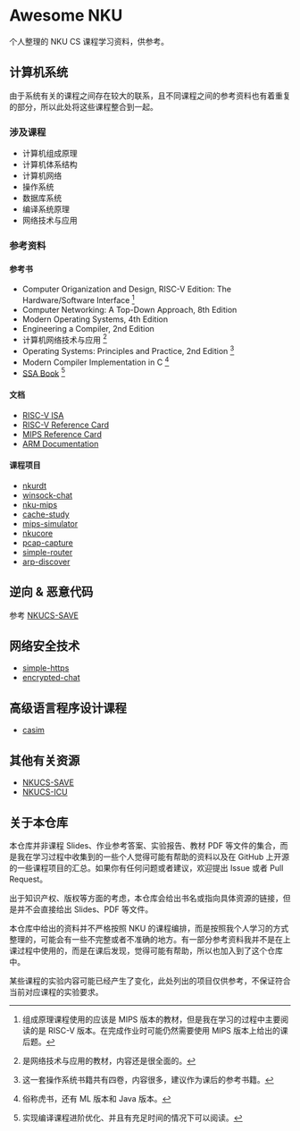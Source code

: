 # Awesome NKU

个人整理的 NKU CS 课程学习资料，供参考。

## 计算机系统

由于系统有关的课程之间存在较大的联系，且不同课程之间的参考资料也有着重复的部分，所以此处将这些课程整合到一起。

### 涉及课程

- 计算机组成原理
- 计算机体系结构
- 计算机网络
- 操作系统
- 数据库系统
- 编译系统原理
- 网络技术与应用

### 参考资料

#### 参考书

- Computer Origanization and Design, RISC-V Edition: The Hardware/Software Interface [^rv-mips]
- Computer Networking: A Top-Down Approach, 8th Edition
- Modern Operating Systems, 4th Edition
- Engineering a Compiler, 2nd Edition
- 计算机网络技术与应用 [^net]
- Operating Systems: Principles and Practice, 2nd Edition [^ospp]
- Modern Compiler Implementation in C [^mcic]
- [SSA Book](https://pfalcon.github.io/ssabook/) [^ssabook]

[^rv-mips]: 组成原理课程使用的应该是 MIPS 版本的教材，但是我在学习的过程中主要阅读的是 RISC-V 版本。在完成作业时可能仍然需要使用 MIPS 版本上给出的课后题。

[^ospp]: 这一套操作系统书籍共有四卷，内容很多，建议作为课后的参考书籍。

[^mcic]: 俗称虎书，还有 ML 版本和 Java 版本。

[^ssabook]: 实现编译课程进阶优化、并且有充足时间的情况下可以阅读。

[^net]: 是网络技术与应用的教材，内容还是很全面的。

#### 文档

- [RISC-V ISA](https://five-embeddev.com/riscv-isa-manual/)
- [RISC-V Reference Card](https://github.com/jameslzhu/riscv-card)
- [MIPS Reference Card](http://www.cburch.com/cs/330/reading/mips-ref.pdf)
- [ARM Documentation](https://developer.arm.com/documentation)

#### 课程项目

- [nkurdt](https://github.com/JuniMay/nkurdt)
- [winsock-chat](https://github.com/JuniMay/winsock-chat)
- [nku-mips](https://github.com/JuniMay/nkurdt)
- [cache-study](https://github.com/JuniMay/cache-study)
- [mips-simulator](https://github.com/JuniMay/mips-simulator)
- [nkucore](https://github.com/JuniMay/nkucore)
- [pcap-capture](https://github.com/JuniMay/pcap-capture)
- [simple-router](https://github.com/JuniMay/simple-router)
- [arp-discover](https://github.com/JuniMay/arp-discover)

## 逆向 & 恶意代码

参考 [NKUCS-SAVE](https://github.com/TephrocactusHC/NKUCS-SAVE)

## 网络安全技术

- [simple-https](https://github.com/JuniMay/encrypted-chat)
- [encrypted-chat](https://github.com/JuniMay/encrypted-chat)

## 高级语言程序设计课程

- [casim](https://github.com/JuniMay/casim)

## 其他有关资源

- [NKUCS-SAVE](https://github.com/TephrocactusHC/NKUCS-SAVE)
- [NKUCS-ICU](https://github.com/NKUCS-ICU/NKUCS.ICU)

## 关于本仓库

本仓库并非课程 Slides、作业参考答案、实验报告、教材 PDF 等文件的集合，而是我在学习过程中收集到的一些个人觉得可能有帮助的资料以及在 GitHub 上开源的一些课程项目的汇总。如果你有任何问题或者建议，欢迎提出 Issue 或者 Pull Request。

出于知识产权、版权等方面的考虑，本仓库会给出书名或指向具体资源的链接，但是并不会直接给出 Slides、PDF 等文件。

本仓库中给出的资料并不严格按照 NKU 的课程编排，而是按照我个人学习的方式整理的，可能会有一些不完整或者不准确的地方。有一部分参考资料我并不是在上课过程中使用的，而是在课后发现，觉得可能有帮助，所以也加入到了这个仓库中。

某些课程的实验内容可能已经产生了变化，此处列出的项目仅供参考，不保证符合当前对应课程的实验要求。

